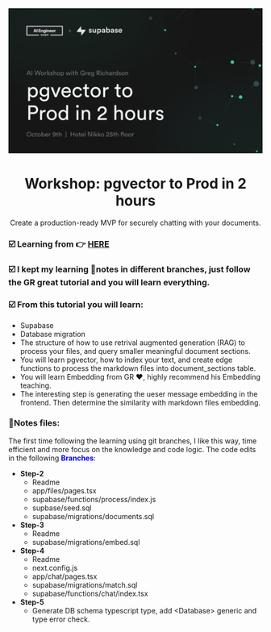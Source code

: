 <img alt="pgvector to Prod in 2 hours" src="./assets/hero.png">
<h1 align="center">Workshop: pgvector to Prod in 2 hours</h1>

<p align="center">
Create a production-ready MVP for securely chatting with your documents.
</p>

### ☑️ Learning from 👉 [HERE](https://github.com/gregnr/chatgpt-your-files)

### ☑️ I kept my learning 📝notes in different branches, just follow the GR great tutorial and you will learn everything.

### ☑️ From this tutorial you will learn:

- Supabase
- Database migration
- The structure of how to use retrival augmented generation (RAG) to process your files, and query smaller meaningful document sections.
- You will learn pgvector, how to index your text, and create edge functions to process the markdown files into document_sections table.
- You will learn Embedding from GR ❤️, highly recommend his Embedding teaching.
- The interesting step is generating the ueser message embedding in the frontend. Then determine the similarity with markdown files embedding.

### 📑Notes files:<br>

The first time following the learning using git branches, I like this way, time efficient and more focus on the knowledge and code logic. The code edits in the following <span style="color:blue">**Branches**</span>: <br>

- **Step-2**
  - Readme
  - app/files/pages.tsx
  - supabase/functions/process/index.js
  - supbase/seed.sql
  - supabase/migrations/documents.sql<br>
- **Step-3**
  - Readme
  - supabase/migrations/embed.sql<br>
- **Step-4**
  - Readme
  - next.config.js
  - app/chat/pages.tsx
  - supabase/migrations/match.sql
  - supabase/functions/chat/index.tsx <br>
- **Step-5**
  - Generate DB schema typescript type, add \<Database> generic and type error check. <br>
